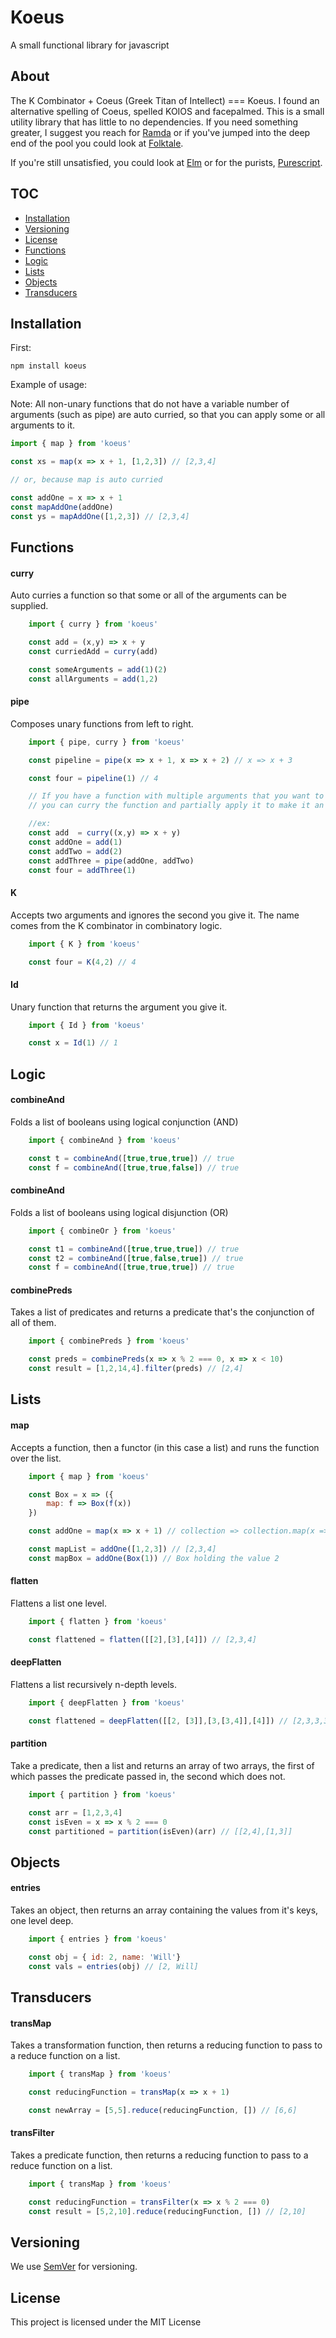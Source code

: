# Koeus
A small functional library for javascript

## About
The K Combinator + Coeus (Greek Titan of Intellect) === Koeus.
I found an alternative spelling of Coeus, spelled KOIOS and facepalmed.
This is a small utility library that has little to no dependencies. If
you need something greater, I suggest you reach for [Ramda](http://ramdajs.com/) or if you've jumped
into the deep end of the pool you could look at [Folktale](http://folktalejs.org/).

If you're still unsatisfied, you could look at [Elm](http://elm-lang.org/) or for the purists, [Purescript](http://www.purescript.org/).


## TOC
* [Installation](#installation)
* [Versioning](#versioning)
* [License](#license)
* [Functions](#functions)
* [Logic](#logic)
* [Lists](#lists)
* [Objects](#objects)
* [Transducers](#transducers)

## Installation

First:

```
npm install koeus
```

Example of usage:

Note: All non-unary functions that do not have a variable number
of arguments (such as pipe) are auto curried, so that you can apply some or all arguments to it.

```js
import { map } from 'koeus'

const xs = map(x => x + 1, [1,2,3]) // [2,3,4]

// or, because map is auto curried

const addOne = x => x + 1
const mapAddOne(addOne)
const ys = mapAddOne([1,2,3]) // [2,3,4]
```

## Functions

#### curry
Auto curries a function so that some or all of the arguments can be supplied.
```js
    import { curry } from 'koeus'

    const add = (x,y) => x + y
    const curriedAdd = curry(add)

    const someArguments = add(1)(2)
    const allArguments = add(1,2)
```

#### pipe
Composes unary functions from left to right.
```js
    import { pipe, curry } from 'koeus'

    const pipeline = pipe(x => x + 1, x => x + 2) // x => x + 3

    const four = pipeline(1) // 4

    // If you have a function with multiple arguments that you want to pipe
    // you can curry the function and partially apply it to make it an unary function.

    //ex:
    const add  = curry((x,y) => x + y)
    const addOne = add(1)
    const addTwo = add(2)
    const addThree = pipe(addOne, addTwo)
    const four = addThree(1)
```

#### K
Accepts two arguments and ignores the second you give it.
The name comes from the K combinator in combinatory logic.
```js
    import { K } from 'koeus'

    const four = K(4,2) // 4
```

#### Id
Unary function that returns the argument you give it.
```js
    import { Id } from 'koeus'

    const x = Id(1) // 1
```
## Logic


#### combineAnd
Folds a list of booleans using logical conjunction (AND)
```js
    import { combineAnd } from 'koeus'

    const t = combineAnd([true,true,true]) // true
    const f = combineAnd([true,true,false]) // true
```

#### combineAnd
Folds a list of booleans using logical disjunction (OR)
```js
    import { combineOr } from 'koeus'

    const t1 = combineAnd([true,true,true]) // true
    const t2 = combineAnd([true,false,true]) // true
    const f = combineAnd([true,true,true]) // true
```

#### combinePreds
Takes a list of predicates and returns a predicate that's the conjunction of all of them.
```js
    import { combinePreds } from 'koeus'

    const preds = combinePreds(x => x % 2 === 0, x => x < 10)
    const result = [1,2,14,4].filter(preds) // [2,4]
```
## Lists


#### map
Accepts a function, then a functor (in this case a list) and runs the function over
the list.
```js
    import { map } from 'koeus'

    const Box = x => ({
        map: f => Box(f(x))
    })

    const addOne = map(x => x + 1) // collection => collection.map(x => x + 1)

    const mapList = addOne([1,2,3]) // [2,3,4]
    const mapBox = addOne(Box(1)) // Box holding the value 2

```

#### flatten
Flattens a list one level.

```js
    import { flatten } from 'koeus'

    const flattened = flatten([[2],[3],[4]]) // [2,3,4]
```

#### deepFlatten
Flattens a list recursively n-depth levels.

```js
    import { deepFlatten } from 'koeus'

    const flattened = deepFlatten([[2, [3]],[3,[3,4]],[4]]) // [2,3,3,3,4,4]
```

#### partition
Take a predicate, then a list and returns an array of two arrays, the first of which
passes the predicate passed in, the second which does not.

```js
    import { partition } from 'koeus'

    const arr = [1,2,3,4]
    const isEven = x => x % 2 === 0
    const partitioned = partition(isEven)(arr) // [[2,4],[1,3]]
```
## Objects

#### entries
Takes an object, then returns an array containing the values from it's keys, one level deep.
```js
    import { entries } from 'koeus'

    const obj = { id: 2, name: 'Will'}
    const vals = entries(obj) // [2, Will]
```
## Transducers

#### transMap
Takes a transformation function, then returns a reducing function to pass to a reduce function on a list.
```js
    import { transMap } from 'koeus'

    const reducingFunction = transMap(x => x + 1)

    const newArray = [5,5].reduce(reducingFunction, []) // [6,6]
```

#### transFilter
Takes a predicate function, then returns a reducing function to pass to a reduce function on a list.
```js
    import { transMap } from 'koeus'

    const reducingFunction = transFilter(x => x % 2 === 0)
    const result = [5,2,10].reduce(reducingFunction, []) // [2,10]
```
## Versioning

We use [SemVer](http://semver.org/) for versioning.

## License

This project is licensed under the MIT License